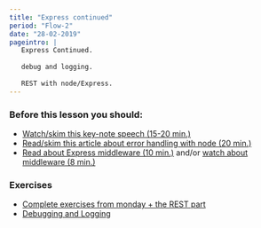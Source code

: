 ```yaml
---
title: "Express continued"
period: "Flow-2"
date: "28-02-2019"
pageintro: | 
   Express Continued.
   
   debug and logging.
  
   REST with node/Express.
---
```


### Before this lesson you should:

<!--readings_begin-->
- [Watch/skim this key-note speech (15-20 min.)](http://expressjs.com/)
- [Read/skim this article about error handling with node (20 min.)](https://strongloop.com/strongblog/robust-node-applications-error-handling/)
- [Read about Express middleware (10 min.)](https://expressjs.com/en/guide/using-middleware.html)  and/or [watch about middleware (8 min.)](https://www.youtube.com/watch?v=9HOem0amlyg)
<!--readings_end-->


### Exercises
<!--exercises_begin-->
- [Complete exercises from monday + the REST part](https://docs.google.com/document/d/14nub9BzWpDbfxyFDLDNVmJaxPIYOOxblgT3owpv1j0Y/edit?usp=sharing)
- [Debugging and Logging](https://docs.google.com/document/d/14xNSHf_szUVA9dP7F6MQhaq59a6Lg9HOxkZDv3xYtTc/edit?usp=sharing)
<!--exercises_end-->

